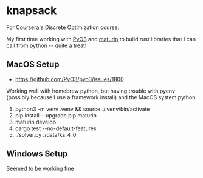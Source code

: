 # knapsack

For Coursera's Discrete Optimization course.

My first time working with [PyO3](https://github.com/PyO3/pyo3) and
[maturin](https://github.com/PyO3/maturin) to build rust libraries that I can
call from python -- quite a treat!

## MacOS Setup

- https://github.com/PyO3/pyo3/issues/1800

Working well with homebrew python, but having trouble with pyenv (possibly
because I use a framework install) and the MacOS system python.

1. python3 -m venv .venv && source ./.venv/bin/activate
2. pip install --upgrade pip maturin
3. maturin develop
4. cargo test --no-default-features
5. ./solver.py ./data/ks_4_0

## Windows Setup

Seemed to be working fine
